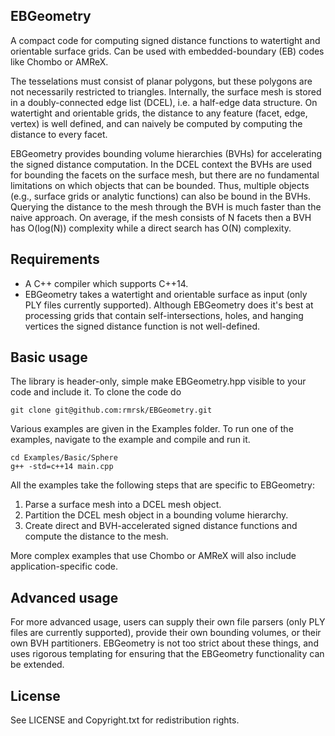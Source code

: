 EBGeometry
----------

A compact code for computing signed distance functions to watertight and orientable surface grids. 
Can be used with embedded-boundary (EB) codes like Chombo or AMReX.

The tesselations must consist of planar polygons, but these polygons are not necessarily restricted to triangles.
Internally, the surface mesh is stored in a doubly-connected edge list (DCEL), i.e. a half-edge data structure. 
On watertight and orientable grids, the distance to any feature (facet, edge, vertex) is well defined, and can naively be computed by computing the distance to every facet. 

EBGeometry provides bounding volume hierarchies (BVHs) for accelerating the signed distance computation. 
In the DCEL context the BVHs are used for bounding the facets on the surface mesh, but there are no fundamental limitations on which objects that can be bounded.
Thus, multiple objects (e.g., surface grids or analytic functions) can also be bound in the BVHs.
Querying the distance to the mesh through the BVH is much faster than the naive approach. 
On average, if the mesh consists of N facets then a BVH has O(log(N)) complexity while a direct search has O(N) complexity.

Requirements
------------

* A C++ compiler which supports C++14.
* EBGeometry takes a watertight and orientable surface as input (only PLY files currently supported).
  Although EBGeometry does it's best at processing grids that contain self-intersections, holes, and hanging vertices the signed distance function is not well-defined.

Basic usage
-----------

The library is header-only, simple make EBGeometry.hpp visible to your code and include it.
To clone the code do

    git clone git@github.com:rmrsk/EBGeometry.git

Various examples are given in the Examples folder.
To run one of the examples, navigate to the example and compile and run it.

    cd Examples/Basic/Sphere
    g++ -std=c++14 main.cpp

All the examples take the following steps that are specific to EBGeometry:

1. Parse a surface mesh into a DCEL mesh object.
2. Partition the DCEL mesh object in a bounding volume hierarchy.
3. Create direct and BVH-accelerated signed distance functions and compute the distance to the mesh.

More complex examples that use Chombo or AMReX will also include application-specific code. 

Advanced usage
--------------

For more advanced usage, users can supply their own file parsers (only PLY files are currently supported), provide their own bounding volumes, or their own BVH partitioners.
EBGeometry is not too strict about these things, and uses rigorous templating for ensuring that the EBGeometry functionality can be extended.

License
-------

See LICENSE and Copyright.txt for redistribution rights. 
